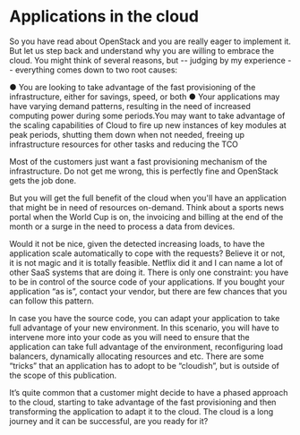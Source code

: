 # Applications in the cloud 

So you have read about OpenStack and you are really eager to implement it. But let us step back and understand why you are willing to embrace the cloud. You might think of several reasons, but -- judging by my experience -- everything comes down to two root causes:

●	You are looking to take advantage of the fast provisioning of the infrastructure, either for savings, speed, or both
●	Your applications may have varying demand patterns, resulting in the need of increased computing power during some periods.You may want to take advantage of the scaling capabilities of Cloud to fire up new instances of key modules at peak periods, shutting them down when not needed, freeing up infrastructure resources for other tasks and reducing the TCO

Most of the customers just want a fast provisioning mechanism of the infrastructure. Do not get me wrong, this is perfectly fine and OpenStack gets the job done.

But you will get the full benefit of the cloud when you'll have an application that might be in need of resources on-demand. Think about a sports news portal when the World Cup is on, the invoicing and billing at the end of the month or a surge in the need to process a data from devices.

Would it not be nice, given the detected increasing loads, to have the application scale automatically to cope with the requests? Believe it or not, it is  not magic and it is totally feasible. Netflix did it and I can name a lot of other SaaS systems that are doing it. There is only one constraint: you have to be in control of the source code of your applications. If you bought your application “as is”, contact your vendor, but there are few chances that you can follow this pattern.

In case you have the source code, you can adapt your application to take full advantage of your new environment. In this scenario, you will have to intervene more into your code as you will need to ensure that the application can take full advantage of the environment, reconfiguring load balancers, dynamically allocating resources and etc. There are some “tricks” that an application has to adopt to be “cloudish”, but is outside of the scope of this publication.

It’s quite common that a customer might decide to have a phased approach to the cloud, starting to take advantage of the fast provisioning and then transforming the application to adapt it to the cloud. The cloud is a long journey and it can be successful, are you ready for it? 
